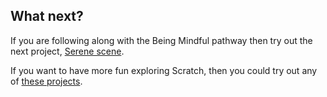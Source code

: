 ## What next?

If you are following along with the Being Mindful pathway then try out the next project, [Serene scene](https://learning-admin.raspberrypi.org/en/projects/serene-scene).

If you want to have more fun exploring Scratch, then you could try out any of [these projects](https://projects.raspberrypi.org/en/projects?software%5B%5D=scratch).



